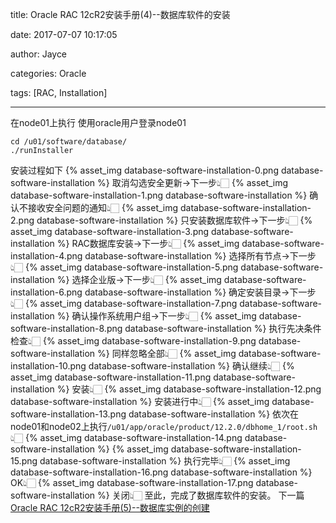 title: Oracle RAC 12cR2安装手册(4)--数据库软件的安装

date: 2017-07-07 10:17:05

author: Jayce

categories: Oracle

tags: [RAC, Installation]

---
在node01上执行
使用oracle用户登录node01
```
cd /u01/software/database/
./runInstaller
```
安装过程如下
{% asset_img database-software-installation-0.png database-software-installation %}
取消勾选安全更新→下一步👆🏻
{% asset_img database-software-installation-1.png database-software-installation %}
确认不接收安全问题的通知👆🏻
{% asset_img database-software-installation-2.png database-software-installation %}
只安装数据库软件→下一步👆🏻
{% asset_img database-software-installation-3.png database-software-installation %}
RAC数据库安装→下一步👆🏻
{% asset_img database-software-installation-4.png database-software-installation %}
选择所有节点→下一步👆🏻
{% asset_img database-software-installation-5.png database-software-installation %}
选择企业版→下一步👆🏻
{% asset_img database-software-installation-6.png database-software-installation %}
确定安装目录→下一步👆🏻
{% asset_img database-software-installation-7.png database-software-installation %}
确认操作系统用户组→下一步👆🏻
{% asset_img database-software-installation-8.png database-software-installation %}
执行先决条件检查👆🏻
{% asset_img database-software-installation-9.png database-software-installation %}
同样忽略全部👆🏻
{% asset_img database-software-installation-10.png database-software-installation %}
确认继续👆🏻
{% asset_img database-software-installation-11.png database-software-installation %}
安装👆🏻
{% asset_img database-software-installation-12.png database-software-installation %}
安装进行中👆🏻
{% asset_img database-software-installation-13.png database-software-installation %}
依次在node01和node02上执行`/u01/app/oracle/product/12.2.0/dbhome_1/root.sh`👆🏻
{% asset_img database-software-installation-14.png database-software-installation %}
{% asset_img database-software-installation-15.png database-software-installation %}
执行完毕👆🏻
{% asset_img database-software-installation-16.png database-software-installation %}
OK👆🏻
{% asset_img database-software-installation-17.png database-software-installation %}
关闭👆🏻
至此，完成了数据库软件的安装。
下一篇[Oracle RAC 12cR2安装手册(5)--数据库实例的创建](../../../07/11/Oracle-RAC-12cR2安装手册-5-数据库实例的创建/)
